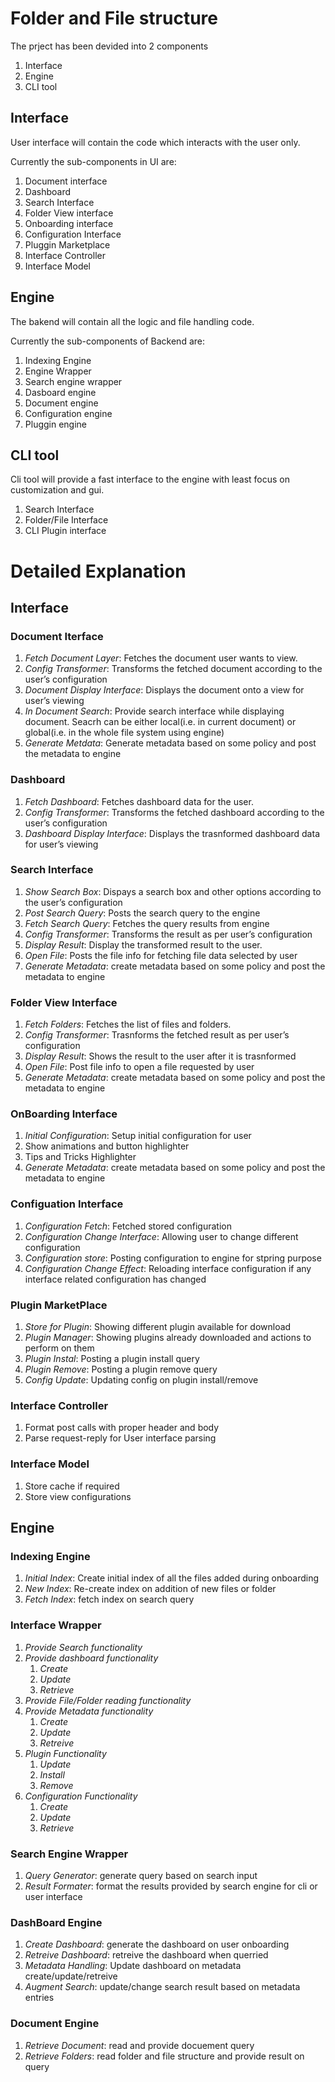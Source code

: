 # Folder and File structure

The prject has been devided into 2 components

1. Interface
2. Engine
3. CLI tool



## Interface

User interface will contain the code which interacts with the user only. 

Currently the sub-components in UI are:

1. Document interface
2. Dashboard
3. Search Interface 
4. Folder View interface
5. Onboarding interface
6. Configuration Interface
7. Pluggin Marketplace
8. Interface Controller
9. Interface Model



## Engine

The bakend will contain all the logic and file handling code.

Currently the sub-components of Backend are:

1. Indexing Engine
2. Engine Wrapper 
3. Search engine wrapper
4. Dasboard engine
5. Document engine
6. Configuration engine
7. Pluggin engine



## CLI tool

Cli tool will provide a fast interface to the engine with least focus on customization and gui.

1. Search Interface
2. Folder/File Interface
3. CLI Plugin interface



# Detailed Explanation

## Interface

### Document Iterface

1. _Fetch Document Layer_: Fetches the document user wants to view.
2. _Config Transformer_: Transforms the fetched document according to the user’s configuration
3. _Document Display Interface_: Displays the document onto a view for user’s viewing
4. _In Document Search_: Provide search interface while displaying document. Seacrh can be either local(i.e. in current document) or global(i.e. in the whole file system using engine)
5. _Generate Metdata_: Generate metadata based on some policy and post the metadata to engine

### Dashboard

1. _Fetch Dashboard_: Fetches dashboard data for the user.
2. _Config Transformer_: Transforms the fetched dashboard according to the user’s configuration
3. _Dashboard Display Interface_: Displays the trasnformed dashboard data for user’s viewing

### Search Interface

1. _Show Search Box_: Dispays a search box and other options according to the user’s configuration
2. _Post Search Query_: Posts the search query to the engine
3. _Fetch Search Query_: Fetches the query results from engine
4. _Config Transformer_: Transforms the result as per user’s configuration
5. _Display Result_: Display the transformed result to the user.
6. _Open File_: Posts the file info for fetching file data selected by user
7. _Generate Metadata_: create metadata based on some policy and post the metadata to engine

### Folder View Interface

1. _Fetch Folders_: Fetches the list of files and folders.
2. _Config Transformer_: Trasnforms the fetched result as per user’s configuration
3. _Display Result_: Shows the result to the user after it is trasnformed
4. _Open File_: Post file info to open a file requested by user
5. _Generate Metadata_: create metadata based on some policy and post the metadata to engine

### OnBoarding Interface

1. _Initial Configuration_: Setup initial configuration for user
2. Show animations and button highlighter
3. Tips and Tricks Highlighter
4. _Generate Metadata_: create metadata based on some policy and post the metadata to engine

### Configuation Interface

1. _Configuration Fetch_: Fetched stored configuration
2. _Configuration Change Interface_: Allowing user to change different configuration
3. _Configuration store_: Posting configuration to engine for stpring purpose
4. _Configuration Change Effect_: Reloading interface configuration if any interface related configuration has changed

### Plugin MarketPlace

1. _Store for Plugin_: Showing different plugin available for download
2. _Plugin Manager_: Showing plugins already downloaded and actions to perform on them
3. _Plugin Instal_: Posting a plugin install query
4. _Plugin Remove_: Posting a plugin remove query
5. _Config Update_: Updating config on plugin install/remove

### Interface Controller

1. Format post calls with proper header and body
2. Parse request-reply for User interface parsing

### Interface Model

1. Store cache if required
2. Store view configurations



## Engine

### Indexing Engine

1. _Initial Index_: Create initial index of all the files added during onboarding
2. _New Index_: Re-create index on addition of new files or folder
3. _Fetch Index_: fetch index on search query

### Interface Wrapper

1. _Provide Search functionality_
2. _Provide dashboard functionality_
   1. _Create_
   2. _Update_
   3. _Retrieve_
3. _Provide File/Folder reading functionality_
4. _Provide Metadata functionality_
   1. _Create_
   2. _Update_
   3. _Retreive_
5. _Plugin Functionality_
   1. _Update_
   2. _Install_
   3. _Remove_
6. _Configuration Functionality_
   1. _Create_
   2. _Update_
   3. _Retrieve_

### Search Engine Wrapper

1. _Query Generator_: generate query based on search input
2. _Result Formater_: format the results provided by search engine for cli or user interface 

### DashBoard Engine

1. _Create Dashboard_: generate the dashboard on user onboarding
2. _Retreive Dashboard_: retreive the dashboard when querried
3. _Metadata Handling_: Update dashboard on metadata create/update/retreive
4. _Augment Search_: update/change search result based on metadata entries

### Document Engine

1. _Retrieve Document_: read and provide docuement query
2. _Retrieve Folders_: read folder and file structure and provide result on query
